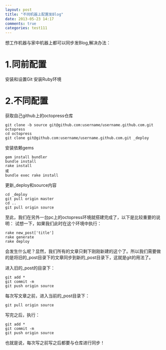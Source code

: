 ```yaml
---
layout: post
title: "不同机器上配置发Blog"
date: 2013-05-23 14:17
comments: true
categories: test111
---
```

想工作机器与家中机器上都可以同步发Blog,解决办法：
# 1.同前配置 #
安装和设置Git
安装Ruby环境
# 2.不同配置 #
获取自己github上的octopress仓库

    git clone -b source git@github.com:username/username.github.com.git octopress
    cd octopress
    git clone git@github.com:username/username.github.com.git _deploy
安装依赖gems

    gem install bundler
    bundle install
    rake install
	或
	bundle exec rake install

更新_deploy和source内容

    cd _deploy
    git pull origin master
    cd ..
    git pull origin source
至此，我们在另外一台pc上的octopress环境就搭建完成了，以下是比较重要的说明： 试想一下，如果我们此时在这个环境中执行：

    rake new_post['title']
    rake generate
    rake deploy
会发生什么呢？显然，我们所有的文章只剩下刚刚新建的这个了。所以我们需要做的是将旧的_post目录下的文章同步到新的_post目录下，这就是git的用法了。

进入旧的_post的目录下：

    git add *
    git commit -m
    git push origin source
每次写文章之前，进入当前的_post目录下：

    git pull origin source
写完之后，执行：

    git add *
    git commit -m
    git push origin source
也就是说，每次写之前写之后都要与仓库进行同步！